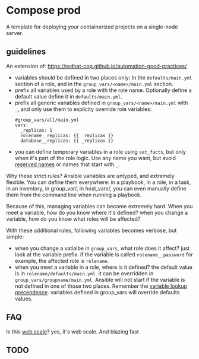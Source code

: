 # Compose prod

A template for deploying your containerized projects
on a single-node server.

## guidelines

An extension of:
https://redhat-cop.github.io/automation-good-practices/

- variables should be defined in two places only: In the `defaults/main.yml` section of a role,
  and in the `group_vars/<name>/main.yml` section.
- prefix all variables used by a role with the role name. Optionally define a default value define it in `defaults/main.yml`.
- prefix all generic variables defined in `group_vars/<name>/main.yml` with `_`, and only use them to explicity override role variables:
  ```
  #group_vars/all/main.yml
  vars:
    _replicas: 1
    rolename__replicas: {{ _replicas }}
    database__replicas: {{ _replicas }}
  ```
- you can define temporary variables in a role using `set_facts`, but only when it's part of the role logic. Use any name you want, but avoid [reserved names](https://docs.ansible.com/ansible/latest/reference_appendices/special_variables.html#special-variables) or names that start with `_`.

Why these strict rules? Ansible variables are untyped, and extremely flexible. You can define them everywhere:
in a playbook, in a role, in a task, in an inventory, in group_var/, in host_vars/, you can even manually define them from the command line when 
running a playbook.

Because of this, managing variables can become extremely hard. When you meet a variable, how do you know where
it's defined? when you change a variable, how do you know what roles will be affected?

With these additional rules, following variables becomes verbose, but simple:
- when you change a vatialbe in `group_vars`, what role does it affect? just look at the variable prefix.
  if the variable is called `rolename__password` for example, the affected role is `rolename`.
- when you meet a variable in a role, where is it defined? the default value is in `rolename/defaults/main.yml`.
  it can be overridden in `group_vars/groupname/main.yml`. Ansible will not 
  start if the variable is not defined in one of those two places.
  Remember the [variable lookup precendence](https://docs.ansible.com/ansible/latest/playbook_guide/playbooks_variables.html#understanding-variable-precedence).
  variables defined in group_vars will override defaults values.


## FAQ

Is this [web scale](https://www.youtube.com/watch?v=b2F-DItXtZs)?
yes, it's web scale. And blazing fast


## TODO


